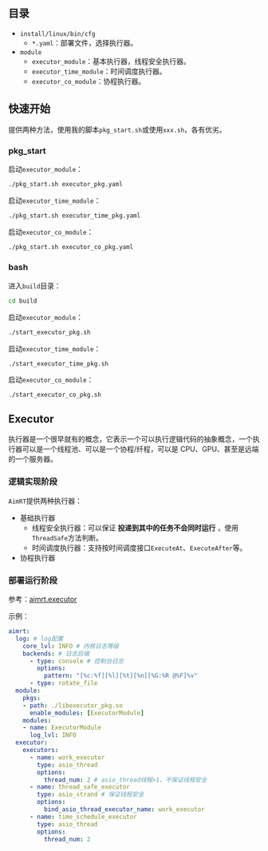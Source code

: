 ## 目录

- `install/linux/bin/cfg`
  - `*.yaml`：部署文件，选择执行器。
- `module`
  - `executor_module`：基本执行器，线程安全执行器。
  - `executor_time_module`：时间调度执行器。
  - `executor_co_module`：协程执行器。

## 快速开始

提供两种方法，使用我的脚本`pkg_start.sh`或使用`xxx.sh`，各有优劣。

### pkg_start

启动`executor_module`：

```bash
./pkg_start.sh executor_pkg.yaml
```

启动`executor_time_module`：

```bash
./pkg_start.sh executor_time_pkg.yaml
```

启动`executor_co_module`：

```bash
./pkg_start.sh executor_co_pkg.yaml
```

### bash

进入`build`目录：

```bash
cd build
```

启动`executor_module`：

```bash
./start_executor_pkg.sh
```

启动`executor_time_module`：

```
./start_executor_time_pkg.sh
```

启动`executor_co_module`：

```
./start_executor_co_pkg.sh
```

## Executor

执行器是一个很早就有的概念，它表示一个可以执行逻辑代码的抽象概念，一个执行器可以是一个线程池、可以是一个协程/纤程，可以是 CPU、GPU、甚至是远端的一个服务器。

### 逻辑实现阶段

`AimRT`提供两种执行器：

- 基础执行器
  - 线程安全执行器：可以保证 **投递到其中的任务不会同时运行** ，使用`ThreadSafe`方法判断。
  - 时间调度执行器：支持按时间调度接口`ExecuteAt`、`ExecuteAfter`等。
- 协程执行器

### 部署运行阶段

参考：[aimrt.executor](https://docs.aimrt.org/tutorials/cfg/executor.html)

示例：

```yaml
aimrt:
  log: # log配置
    core_lvl: INFO # 内核日志等级
    backends: # 日志后端
      - type: console # 控制台日志
        options:
          pattern: "[%c:%f][%l][%t][%n][%G:%R @%F]%v"
      - type: rotate_file
  module:
    pkgs:
    - path: ./libexecutor_pkg.so
      enable_modules: [ExecutorModule]
    modules:
    - name: ExecutorModule
      log_lvl: INFO
  executor:
    executors:
      - name: work_executor
        type: asio_thread
        options:
          thread_num: 2 # asio_thread线程>1，不保证线程安全
      - name: thread_safe_executor
        type: asio_strand # 保证线程安全
        options:
          bind_asio_thread_executor_name: work_executor
      - name: time_schedule_executor
        type: asio_thread
        options:
          thread_num: 2
```

